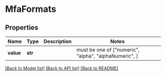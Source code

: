 # MfaFormats


## Properties
Name | Type | Description | Notes
------------ | ------------- | ------------- | -------------
**value** | **str** |  |  must be one of ["numeric", "alpha", "alphaNumeric", ]

[[Back to Model list]](../README.md#documentation-for-models) [[Back to API list]](../README.md#documentation-for-api-endpoints) [[Back to README]](../README.md)


